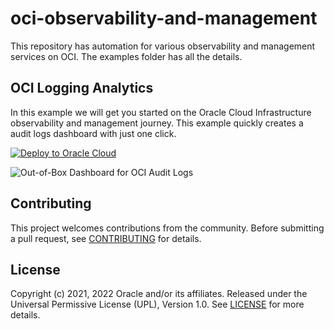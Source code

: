 # oci-observability-and-management

This repository has automation for various observability and management services on OCI. The examples folder has all the details.

## OCI Logging Analytics 

In this example we will get you started on the Oracle Cloud Infrastructure observability and management journey. This example quickly creates a audit logs dashboard with just one click. 

[![Deploy to Oracle Cloud](https://oci-resourcemanager-plugin.plugins.oci.oraclecloud.com/latest/deploy-to-oracle-cloud.svg)](https://cloud.oracle.com/resourcemanager/stacks/create?zipUrl=https://github.com/oracle-quickstart/oci-observability-and-management/releases/download/la-qs-4.3/oci-log-analytics-v4.3.zip) 

![Out-of-Box Dashboard for OCI Audit Logs ](https://user-images.githubusercontent.com/80283985/153082162-662ac81b-9e85-483e-93ab-72d6a9cd560d.png)


## Contributing

This project welcomes contributions from the community. Before submitting a pull
request, see [CONTRIBUTING](./CONTRIBUTING.md) for details.

## License

Copyright (c) 2021, 2022 Oracle and/or its affiliates.
Released under the Universal Permissive License (UPL), Version 1.0.
See [LICENSE](./LICENSE) for more details.

[oci]: https://cloud.oracle.com/en_US/cloud-infrastructure
[oci terraform]: https://registry.terraform.io/providers/oracle/oci/latest/docs
